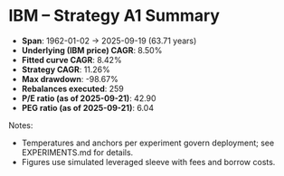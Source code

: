 # IBM – Strategy A1 Summary

- **Span**: 1962-01-02 → 2025-09-19 (63.71 years)
- **Underlying (IBM price) CAGR**: 8.50%
- **Fitted curve CAGR**: 8.42%
- **Strategy CAGR**: 11.26%
- **Max drawdown**: -98.67%
- **Rebalances executed**: 259
- **P/E ratio (as of 2025-09-21)**: 42.90
- **PEG ratio (as of 2025-09-21)**: 6.04

Notes:

- Temperatures and anchors per experiment govern deployment; see EXPERIMENTS.md for details.
- Figures use simulated leveraged sleeve with fees and borrow costs.

